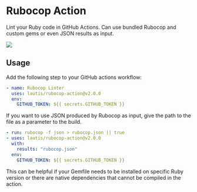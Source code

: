 # Rubocop Action

Lint your Ruby code in GitHub Actions. Can use bundled Rubocop and custom gems or even JSON results as input.

![](screenshots/annotations.png)

## Usage

Add the following step to your GitHub actions workflow:

```yaml
- name: Rubocop Linter
  uses: lautis/rubocop-action@v2.0.0
  env:
    GITHUB_TOKEN: ${{ secrets.GITHUB_TOKEN }}
```

If you want to use JSON produced by Rubocop as input, give the path to the file as a parameter to the build.

```yaml
- run: rubocop -f json > rubocop.json || true
- uses: lautis/rubocop-action@v2.0.0
  with:
    results: "rubocop.json"
  env:
    GITHUB_TOKEN: ${{ secrets.GITHUB_TOKEN }}
```

This can be helpful if your Gemfile needs to be installed on specific Ruby version or there are native dependencies that cannot be compiled in the action.
